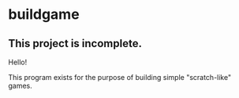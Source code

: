 # buildgame
This project is incomplete.
-----------------------------------------------------------------------------------------------
Hello!

This program exists for the purpose of building simple "scratch-like" games.
